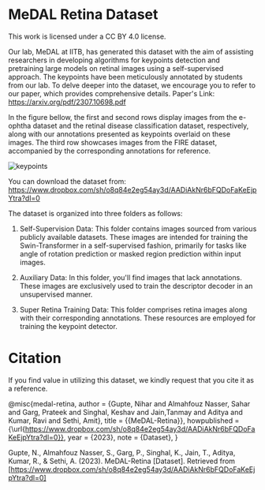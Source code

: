 # MeDAL Retina Dataset
This work is licensed under a CC BY 4.0 license.

Our lab, MeDAL at IITB, has generated this dataset with the aim of assisting researchers in developing algorithms for keypoints detection and pretraining large models on retinal images using a self-supervised approach. The keypoints have been meticulously annotated by students from our lab. To delve deeper into the dataset, we encourage you to refer to our paper, which provides comprehensive details. Paper's Link: https://arxiv.org/pdf/2307.10698.pdf

In the figure bellow, the first and second rows display images from the e-ophtha dataset and the retinal disease classification dataset, respectively, along with our annotations
presented as keypoints overlaid on these images. The third row showcases images from the FIRE dataset, accompanied by the corresponding annotations for reference.

![keypoints](https://github.com/SaharAlmahfouzNasser/MeDAL-Retina/assets/52508554/861e0e57-59a9-4088-b150-bb0a8975fc2e)

You can download the dataset from: https://www.dropbox.com/sh/o8q84e2eg54ay3d/AADiAkNr6bFQDoFaKeEjpYtra?dl=0

The dataset is organized into three folders as follows:

1. Self-Supervision Data: This folder contains images sourced from various publicly available datasets. These images are intended for training the Swin-Transformer in a self-supervised fashion, primarily for tasks like angle of rotation prediction or masked region prediction within input images.

2. Auxiliary Data: In this folder, you'll find images that lack annotations. These images are exclusively used to train the descriptor decoder in an unsupervised manner.

3. Super Retina Training Data: This folder comprises retina images along with their corresponding annotations. These resources are employed for training the keypoint detector.

# Citation
If you find value in utilizing this dataset, we kindly request that you cite it as a reference.

@misc{medal-retina,
  author = {Gupte, Nihar and Almahfouz Nasser, Sahar and Garg, Prateek and Singhal, Keshav and Jain,Tanmay and Aditya and Kumar, Ravi and Sethi, Amit},
  title = {{MeDAL-Retina}},
  howpublished = {\url{https://www.dropbox.com/sh/o8q84e2eg54ay3d/AADiAkNr6bFQDoFaKeEjpYtra?dl=0}},
  year = {2023},
  note = {Dataset},
}


Gupte, N., Almahfouz Nasser, S., Garg, P., Singhal, K., Jain, T., Aditya, Kumar, R., & Sethi, A. (2023). MeDAL-Retina [Dataset]. Retrieved from [https://www.dropbox.com/sh/o8q84e2eg54ay3d/AADiAkNr6bFQDoFaKeEjpYtra?dl=0]


